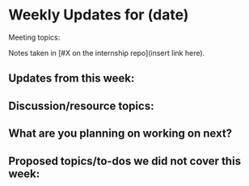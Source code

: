 # Weekly Updates for (date)
Meeting topics:

Notes taken in [#X on the internship repo](insert link here).

## Updates from this week:

## Discussion/resource topics:

## What are you planning on working on next?

## Proposed topics/to-dos we did not cover this week:
